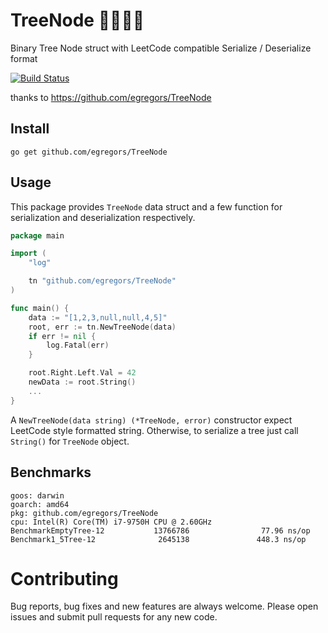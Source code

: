 # TreeNode 🌲🌲🌲🌲

Binary Tree Node struct with LeetCode compatible Serialize / Deserialize format

[![Build Status](https://github.com/egregors/TreeNode/actions/workflows/go.yml/badge.svg)](https://github.com/egregors/TreeNode/actions)

thanks to https://github.com/egregors/TreeNode

## Install

`go get github.com/egregors/TreeNode`

## Usage

This package provides `TreeNode` data struct and a few function for serialization and deserialization respectively.

```go
package main

import (
	"log"

	tn "github.com/egregors/TreeNode"
)

func main() {
	data := "[1,2,3,null,null,4,5]"
	root, err := tn.NewTreeNode(data)
	if err != nil {
		log.Fatal(err)
	}

	root.Right.Left.Val = 42
	newData := root.String()
	...
}
```

A `NewTreeNode(data string) (*TreeNode, error)` constructor expect LeetCode style formatted string.
Otherwise, to serialize a tree just call `String()` for `TreeNode` object.

## Benchmarks

```shell
goos: darwin
goarch: amd64
pkg: github.com/egregors/TreeNode
cpu: Intel(R) Core(TM) i7-9750H CPU @ 2.60GHz
BenchmarkEmptyTree-12           13766786                77.96 ns/op
Benchmark1_5Tree-12              2645138               448.3 ns/op
```

# Contributing

Bug reports, bug fixes and new features are always welcome.
Please open issues and submit pull requests for any new code.
